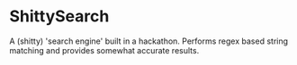 # ShittySearch
A (shitty) 'search engine' built in a hackathon. Performs regex based string matching and provides somewhat accurate results. 
